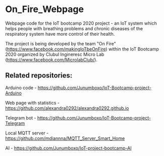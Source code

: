 # On_Fire_Webpage
Webpage code for the IoT bootcamp 2020 project - an IoT system which helps people with breathing problems and chronic diseases of the respiratory system have more control of their health.

The project is being developed by the team "On Fire" (https://www.facebook.com/makingIoTbeOnFire) within the IoT Bootcamp 2020 organized by Clubul Ingineresc Micro Lab (https://www.facebook.com/MicrolabClub/).
## Related repositories:
Arduino code - https://github.com/Junumboxo/IoT-Bootcamp-project-Arduino

Web page with statistics - https://github.com/alexandra0292/alexandra0292.github.io

Telegram bot - https://github.com/Junumboxo/IoT-Bootcamp-project-Telegram

Local MQTT server - https://github.com/mdiannna/MQTT_Server_Smart_Home

AI - https://github.com/Junumboxo/IoT-project-bootcamp-AI
